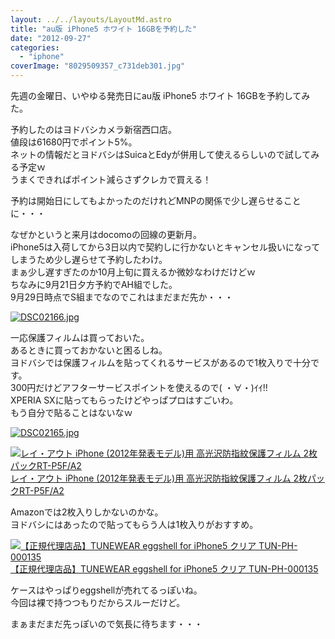 ```yaml
---
layout: ../../layouts/LayoutMd.astro
title: "au版 iPhone5 ホワイト 16GBを予約した"
date: "2012-09-27"
categories: 
  - "iphone"
coverImage: "8029509357_c731deb301.jpg"
---
```


先週の金曜日、いやゆる発売日にau版 iPhone5 ホワイト 16GBを予約してみた。

予約したのはヨドバシカメラ新宿西口店。  
値段は61680円でポイント5%。  
ネットの情報だとヨドバシはSuicaとEdyが併用して使えるらしいので試してみる予定ｗ  
うまくできればポイント減らさずクレカで買える！

予約は開始日にしてもよかったのだけれどMNPの関係で少し遅らせることに・・・

なぜかというと来月はdocomoの回線の更新月。  
iPhone5は入荷してから3日以内で契約しに行かないとキャンセル扱いになってしまうため少し遅らせて予約したわけ。  
まぁ少し遅すぎたのか10月上旬に買えるか微妙なわけだけどｗ  
ちなみに9月21日夕方予約でAH組でした。  
9月29日時点でS組までなのでこれはまだまだ先か・・・

[![DSC02166.jpg](images/9031470474_e6d8c7797a.jpg)](http://www.flickr.com/photos/67522130@N08/9031470474/ "DSC02166.jpg")

一応保護フィルムは買っておいた。  
あるときに買っておかないと困るしね。  
ヨドバシでは保護フィルムを貼ってくれるサービスがあるので1枚入りで十分です。  
300円だけどアフターサービスポイントを使えるので( ・∀・)ｲｲ!!  
XPERIA SXに貼ってもらったけどやっぱプロはすごいわ。  
もう自分で貼ることはないなｗ

[![DSC02165.jpg](images/9029241573_105d9d9154.jpg)](http://www.flickr.com/photos/67522130@N08/9029241573/ "DSC02165.jpg")

[![レイ・アウト iPhone (2012年発表モデル)用 高光沢防指紋保護フィルム 2枚パックRT-P5F/A2](images/no-image-avail-tny.gif)  
レイ・アウト iPhone (2012年発表モデル)用 高光沢防指紋保護フィルム 2枚パックRT-P5F/A2  
](https://www.amazon.co.jp/exec/obidos/ASIN/B009A3KQD4/mizuka123-22/ref=nosim)

Amazonでは2枚入りしかないのかな。  
ヨドバシにはあったので貼ってもらう人は1枚入りがおすすめ。

[![【正規代理店品】TUNEWEAR eggshell for iPhone5 クリア TUN-PH-000135](images/41XXbagbBlL._SL75_.jpg)  
【正規代理店品】TUNEWEAR eggshell for iPhone5 クリア TUN-PH-000135  
](https://www.amazon.co.jp/exec/obidos/ASIN/B0098HKPPG/mizuka123-22/ref=nosim)

ケースはやっぱりeggshellが売れてるっぽいね。  
今回は裸で持つつもりだからスルーだけど。

まぁまだまだ先っぽいので気長に待ちます・・・
